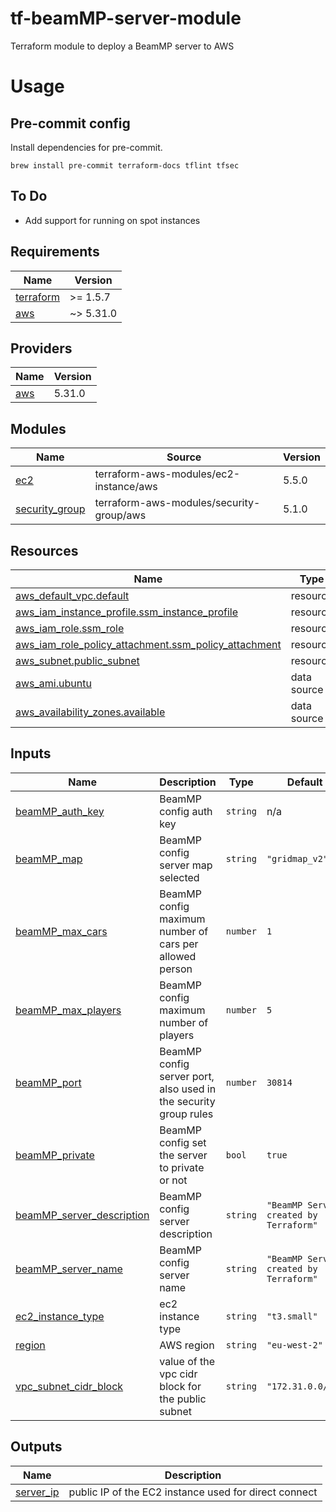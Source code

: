 # tf-beamMP-server-module
Terraform module to deploy a BeamMP server to AWS

# Usage

## Pre-commit config

Install dependencies for pre-commit.
```
brew install pre-commit terraform-docs tflint tfsec
```

## To Do

- Add support for running on spot instances

<!-- BEGINNING OF PRE-COMMIT-TERRAFORM DOCS HOOK -->
## Requirements

| Name | Version |
|------|---------|
| <a name="requirement_terraform"></a> [terraform](#requirement\_terraform) | >= 1.5.7 |
| <a name="requirement_aws"></a> [aws](#requirement\_aws) | ~> 5.31.0 |

## Providers

| Name | Version |
|------|---------|
| <a name="provider_aws"></a> [aws](#provider\_aws) | 5.31.0 |

## Modules

| Name | Source | Version |
|------|--------|---------|
| <a name="module_ec2"></a> [ec2](#module\_ec2) | terraform-aws-modules/ec2-instance/aws | 5.5.0 |
| <a name="module_security_group"></a> [security\_group](#module\_security\_group) | terraform-aws-modules/security-group/aws | 5.1.0 |

## Resources

| Name | Type |
|------|------|
| [aws_default_vpc.default](https://registry.terraform.io/providers/hashicorp/aws/latest/docs/resources/default_vpc) | resource |
| [aws_iam_instance_profile.ssm_instance_profile](https://registry.terraform.io/providers/hashicorp/aws/latest/docs/resources/iam_instance_profile) | resource |
| [aws_iam_role.ssm_role](https://registry.terraform.io/providers/hashicorp/aws/latest/docs/resources/iam_role) | resource |
| [aws_iam_role_policy_attachment.ssm_policy_attachment](https://registry.terraform.io/providers/hashicorp/aws/latest/docs/resources/iam_role_policy_attachment) | resource |
| [aws_subnet.public_subnet](https://registry.terraform.io/providers/hashicorp/aws/latest/docs/resources/subnet) | resource |
| [aws_ami.ubuntu](https://registry.terraform.io/providers/hashicorp/aws/latest/docs/data-sources/ami) | data source |
| [aws_availability_zones.available](https://registry.terraform.io/providers/hashicorp/aws/latest/docs/data-sources/availability_zones) | data source |

## Inputs

| Name | Description | Type | Default | Required |
|------|-------------|------|---------|:--------:|
| <a name="input_beamMP_auth_key"></a> [beamMP\_auth\_key](#input\_beamMP\_auth\_key) | BeamMP config auth key | `string` | n/a | yes |
| <a name="input_beamMP_map"></a> [beamMP\_map](#input\_beamMP\_map) | BeamMP config server map selected | `string` | `"gridmap_v2"` | no |
| <a name="input_beamMP_max_cars"></a> [beamMP\_max\_cars](#input\_beamMP\_max\_cars) | BeamMP config maximum number of cars per allowed person | `number` | `1` | no |
| <a name="input_beamMP_max_players"></a> [beamMP\_max\_players](#input\_beamMP\_max\_players) | BeamMP config maximum number of players | `number` | `5` | no |
| <a name="input_beamMP_port"></a> [beamMP\_port](#input\_beamMP\_port) | BeamMP config server port, also used in the security group rules | `number` | `30814` | no |
| <a name="input_beamMP_private"></a> [beamMP\_private](#input\_beamMP\_private) | BeamMP config set the server to private or not | `bool` | `true` | no |
| <a name="input_beamMP_server_description"></a> [beamMP\_server\_description](#input\_beamMP\_server\_description) | BeamMP config server description | `string` | `"BeamMP Server created by Terraform"` | no |
| <a name="input_beamMP_server_name"></a> [beamMP\_server\_name](#input\_beamMP\_server\_name) | BeamMP config server name | `string` | `"BeamMP Server created by Terraform"` | no |
| <a name="input_ec2_instance_type"></a> [ec2\_instance\_type](#input\_ec2\_instance\_type) | ec2 instance type | `string` | `"t3.small"` | no |
| <a name="input_region"></a> [region](#input\_region) | AWS region | `string` | `"eu-west-2"` | no |
| <a name="input_vpc_subnet_cidr_block"></a> [vpc\_subnet\_cidr\_block](#input\_vpc\_subnet\_cidr\_block) | value of the vpc cidr block for the public subnet | `string` | `"172.31.0.0/16"` | no |

## Outputs

| Name | Description |
|------|-------------|
| <a name="output_server_ip"></a> [server\_ip](#output\_server\_ip) | public IP of the EC2 instance used for direct connect |
<!-- END OF PRE-COMMIT-TERRAFORM DOCS HOOK -->
